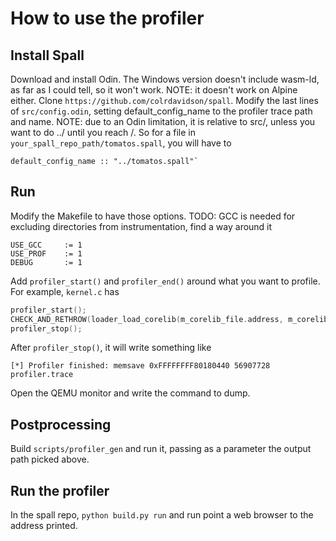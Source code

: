 # How to use the profiler
## Install Spall
Download and install Odin. The Windows version doesn't include wasm-ld, as far as I could tell, so it won't work.
NOTE: it doesn't work on Alpine either.
Clone `https://github.com/colrdavidson/spall`.
Modify the last lines of `src/config.odin`, setting default_config_name to the profiler trace path and name.
NOTE: due to an Odin limitation, it is relative to src/, unless you want to do ../ until you reach /.
So for a file in `your_spall_repo_path/tomatos.spall`, you will have to
```
default_config_name :: "../tomatos.spall"`
```

## Run
Modify the Makefile to have those options.
TODO: GCC is needed for excluding directories from instrumentation, find a way around it
```
USE_GCC		:= 1
USE_PROF	:= 1
DEBUG		:= 1
```
Add `profiler_start()` and `profiler_end()` around what you want to profile.
For example, `kernel.c` has
```c
profiler_start();
CHECK_AND_RETHROW(loader_load_corelib(m_corelib_file.address, m_corelib_file.size));
profiler_stop();
```
After `profiler_stop()`, it will write something like 
```
[*] Profiler finished: memsave 0xFFFFFFFF80180440 56907728 profiler.trace
```
Open the QEMU monitor and write the command to dump.

## Postprocessing
Build `scripts/profiler_gen` and run it, passing as a parameter the output path picked above.

## Run the profiler
In the spall repo, `python build.py run` and run point a web browser to the address printed.